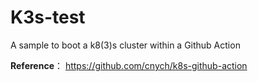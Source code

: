# K3s-test
A sample to boot a k8(3)s cluster within a Github Action

**Reference**：
https://github.com/cnych/k8s-github-action
